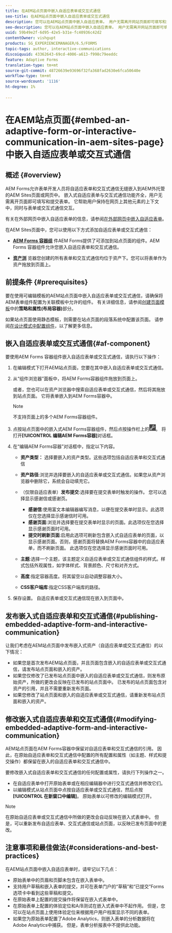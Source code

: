 ```yaml
---
title: 在AEM站点页面中嵌入自适应表单或交互式通信
seo-title: 在AEM站点页面中嵌入自适应表单或交互式通信
description: 您可以在AEM站点页面中嵌入自适应表单。 用户无需离开网站页面即可填写和提交表单。
seo-description: 您可以在AEM站点页面中嵌入自适应表单。 用户无需离开网站页面即可填写和提交表单。
uuid: 59b49e2f-6d95-42e5-b31e-fc40936c42d2
contentOwner: vishgupt
products: SG_EXPERIENCEMANAGER/6.5/FORMS
topic-tags: author, interactive-communications
discoiquuid: 43362643-69cd-4006-a613-f998c79eeddc
feature: Adaptive Forms
translation-type: tm+mt
source-git-commit: 48726639e93696f32fa368fad2630e6fca50640e
workflow-type: tm+mt
source-wordcount: '1116'
ht-degree: 1%

---
```



# 在AEM站点页面{#embed-an-adaptive-form-or-interactive-communication-in-aem-sites-page}中嵌入自适应表单或交互式通信

## 概述 {#overview}

AEM Forms允许表单开发人员将自适应表单和交互式通信无缝嵌入到AEM外托管的AEM Sites页面或网页中。 嵌入式自适应表单与交互式通信功能齐全，用户无需离开页面即可填写和提交表单。 它帮助用户保持在网页上其他元素的上下文中，同时与表单或交互式通信交互。

有关在外部网页中嵌入自适应表单的信息，请参阅[在外部网页中嵌入自适应表单](/help/forms/using/embed-adaptive-form-external-web-page.md)。

在AEM Sites页面中，您可以使用以下方式添加自适应表单或交互式通信：

* **[AEM Forms 容器组](/help/forms/using/embed-adaptive-form-aem-sites.md#af-component)**
件AEM Forms提供了可添加到站点页面的组件。AEM Forms 容器组件允许您嵌入自适应表单和交互式通信。

* **[资产浏](/help/forms/using/embed-adaptive-form-aem-sites.md#asset-browser)**
览器您创建的所有表单和交互式通信均位于资产下。您可以将表单作为资产拖放到页面上。

## 前提条件 {#prerequisites}

要在使用可编辑模板的AEM站点页面中嵌入自适应表单或交互式通信，请确保将AEM表单组件配置为关联模板中允许的组件。 有关详细信息，请参阅[创建页面模板](/help/sites-authoring/templates.md)中的&#x200B;**策略和属性(布局容器)**&#x200B;部分。

如果站点页面使用静态模板，则需要在站点页面的段落系统中配置该页面。 请参阅[在设计模式中配置组件](/help/sites-authoring/default-components-designmode.md)，以了解更多信息。

## 嵌入自适应表单或交互式通信{#af-component}

要使用AEM Forms 容器组件嵌入自适应表单或交互式通信，请执行以下操作：

1. 在编辑模式下打开AEM站点页面，您要在其中嵌入自适应表单或交互式通信。
1. 从“组件浏览器”面板中，将AEM Forms容器组件拖放到页面上。

   或者，您也可以在资产浏览器中搜索自适应表单或交互式通信，然后将其拖放到站点页面。 它将表单嵌入到AEM Forms容器中。

   >[!NOTE]
   >
   >不支持页面上的多个AEM Forms容器组件。

1. 点按站点页面中的嵌入式AEM Forms容器组件，然后点按操作栏上的![settings_icon](assets/settings_icon.png)。 将打开&#x200B;**[!UICONTROL 编辑AEM Forms容器]**&#x200B;对话框。
1. 在“编辑AEM Forms容器”对话框中，指定以下内容。

   * **资产类型：** 选择要嵌入的资产类型。这些选项包括自适应表单和交互式通信
   * **资产路径**:浏览并选择要嵌入的自适应表单或交互式通信。如果您从资产浏览器中删除它，系统会自动填充它。
   * （仅限自适应表单）**发布提交**:选择要在提交表单时触发的操作。 您可以选择显示感谢信或感谢页。

      * **感谢信**:使用富文本编辑器编写消息，以便在提交表单时显示。此选项仅在您选择显示感谢信时可用。
      * **感谢页面**:浏览并选择要在提交表单时显示的页面。此选项仅在您选择显示感谢页面时可用。
      * **提交时刷新页面**:启用此选项可刷新包含嵌入式自适应表单的页面，以显示感谢页面。否则，感谢页面将替换AEM Forms容器中的自适应表单，而不刷新页面。 此选项仅在您选择显示感谢页面时可用。
   * **主题**:选择一个主题，该主题定义自适应表单或交互式通信组件的样式。样式包括外观属性，如字体样式、背景颜色、尺寸和对齐方式。
   * **高度**:指定容器高度。将其留空以自动调整容器大小。
   * **CSS客户端库**:指定CSS客户端库的路径。


1. 保存设置。 自适应表单或交互式通信现在嵌入到页面中。

## 发布嵌入式自适应表单和交互式通信{#publishing-embedded-adaptive-form-and-interactive-communication}

让我们考虑在AEM站点页面中发布嵌入式资产（自适应表单或交互式通信）的以下情况：

* 如果您是首次发布AEM站点页面，并且页面包含嵌入的自适应表单或交互式通信，请发布站点页面和嵌入的资产。
* 如果您仅修改了已发布站点页面中嵌入的自适应表单或交互式通信，则发布原始资产，所做的更改会反映在已发布的站点页面中。 已发布的站点页面包含对资产的引用，并且不需要重新发布页面。
* 如果您修改了站点页面和嵌入的自适应表单或交互式通信，请重新发布站点页面和嵌入的资产。

## 修改嵌入式自适应表单和交互式通信{#modifying-embedded-adaptive-form-and-interactive-communication}

AEM站点页面在AEM Forms容器中保留对自适应表单和交互式通信的引用。 因此，在原始自适应表单和交互式通信中配置的所有配置和属性（如主题、样式和提交操作）都保留在嵌入的自适应表单和交互式通信中。

要修改嵌入式自适应表单和交互式通信的任何配置或属性，请执行下列操作之一。

* 在自适应表单中打开原始表单或在相应编辑器中进行交互式通信并修改它们。
* 以编辑模式从站点页面中点按自适应表单或交互式通信，然后点按&#x200B;**[!UICONTROL 在新窗口中编辑]**。 原始表单以可修改的编辑模式打开。

>[!NOTE]
>
>在原始自适应表单或交互式通信中所做的更改会自动反映在嵌入式表单中。 但是，可以重新发布自适应表单、交互式通信或站点页面，以反映已发布页面中的更改。

## 注意事项和最佳做法{#considerations-and-best-practices}

在AEM站点页面中嵌入自适应表单时，请牢记以下几点：

* 原始表单中的页眉和页脚未包含在嵌入表单中。
* 支持用户草稿和嵌入表单的提交，并可在表单门户的“草稿”和“已提交”Forms选项卡中看到这些草稿和提交。
* 在原始表单上配置的提交操作将保留在嵌入式表单中。
* 在原始表单上配置的体验定位和A/B测试在嵌入式表单中不起作用。 但是，您可以在站点页面上使用体验定位来根据用户用户档案显示不同的表单。
* 如果您为原始表单配置了Adobe Analytics，则嵌入表单的分析数据将在Adobe Analytics中捕获。 但是，表单分析报表中不提供此功能。

